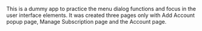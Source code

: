 This is a dummy app to practice the menu dialog functions and focus in the user interface elements.
It was created three pages only with Add Account popup page, Manage Subscription page and the Account page.
